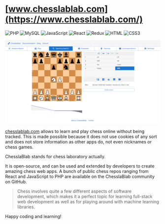 # [www.chesslablab.com](https://www.chesslablab.com/)
![PHP](https://img.shields.io/badge/PHP-777BB4?style=for-the-badge&logo=php&logoColor=white)
![MySQL](https://img.shields.io/badge/MySQL-005C84?style=for-the-badge&logo=mysql&logoColor=white)
![JavaScript](https://img.shields.io/badge/JavaScript-323330?style=for-the-badge&logo=javascript&logoColor=F7DF1E)
![React](https://img.shields.io/badge/React-20232A?style=for-the-badge&logo=react&logoColor=61DAFB)
![Redux](https://img.shields.io/badge/Redux-593D88?style=for-the-badge&logo=redux&logoColor=white)
![HTML](https://img.shields.io/badge/HTML5-E34F26?style=for-the-badge&logo=html5&logoColor=white)
![CSS3](https://img.shields.io/badge/CSS3-1572B6?style=for-the-badge&logo=css3&logoColor=white)

![Demo](/assets/demo.png)

[chesslablab.com](https://www.chesslablab.com) allows to learn and play chess online without being tracked. This is made possible because it does not use cookies of any sort and does not store information as other apps do, not even nicknames or chess games.

ChesslaBlab stands for chess laboratory actually.

It is open-source, and can be used and extended by developers to create amazing chess web apps. A bunch of public chess repos ranging from React and JavaScript to PHP are available on the ChesslaBlab community on GitHub.

> Chess involves quite a few different aspects of software development, which makes it a perfect topic for learning full-stack web development as well as for playing around with machine learning libraries.

Happy coding and learning!
